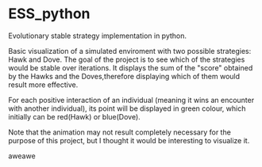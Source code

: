 # ESS_python
Evolutionary stable strategy implementation in python.

Basic visualization of a simulated enviroment with two possible strategies: Hawk and Dove.
The goal of the project is to see which of the strategies would be stable over iterations. It  displays the sum of the "score" obtained by the Hawks and the Doves,therefore displaying which of them would result more effective.

For each positive interaction of an individual (meaning it wins an encounter with another individual), its point will be displayed in green colour, which initially can be red(Hawk) or blue(Dove).

Note that the animation may not result completely necessary for the purpose of this project, but I thought it would be interesting to visualize it.


aweawe
